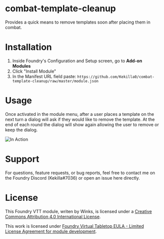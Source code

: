 # combat-template-cleanup
Provides a quick means to remove templates soon after placing them in combat.

# Installation
1. Inside Foundry's Configuration and Setup screen, go to **Add-on Modules**
2. Click "Install Module"
3. In the Manifest URL field paste: `https://github.com/Kekilla0/combat-template-cleanup/raw/master/module.json`

# Usage
Once activated in the module menu, after a user places a template on the next turn a dialog will ask if they would like to remove the template. At the end of each round the dialog will show again allowing the user to remove or keep the dialog.

![In Action](https://media.giphy.com/media/SwrgiXc2p3xKItlEkf/giphy.gif)

# Support
For questions, feature requests, or bug reports, feel free to contact me on the Foundry Discord (Kekilla#7036) or open an issue here directly.

# License 
This Foundry VTT module, writen by Winks, is licensed under a [Creative Commons Attribution 4.0 International License](https://creativecommons.org/licenses/by/4.0/).

This work is licensed under [Foundry Virtual Tabletop EULA - Limited License Agreement for module development](https://foundryvtt.com/article/license/).
